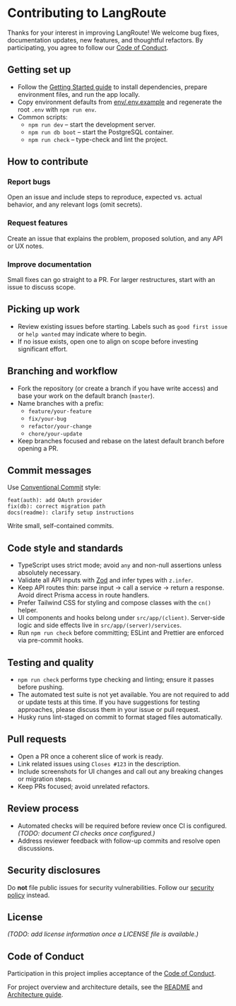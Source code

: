 # Contributing to LangRoute

Thanks for your interest in improving LangRoute! We welcome bug fixes, documentation updates, new features, and thoughtful refactors. By participating, you agree to follow our [Code of Conduct](./CODE_OF_CONDUCT.md).

## Getting set up
- Follow the [Getting Started guide](./docs/getting-started.md) to install dependencies, prepare environment files, and run the app locally.
- Copy environment defaults from [env/.env.example](./env/.env.example) and regenerate the root `.env` with `npm run env`.
- Common scripts:
  - `npm run dev` – start the development server.
  - `npm run db boot` – start the PostgreSQL container.
  - `npm run check` – type-check and lint the project.

## How to contribute
### Report bugs
Open an issue and include steps to reproduce, expected vs. actual behavior, and any relevant logs (omit secrets).

### Request features
Create an issue that explains the problem, proposed solution, and any API or UX notes.

### Improve documentation
Small fixes can go straight to a PR. For larger restructures, start with an issue to discuss scope.

## Picking up work
- Review existing issues before starting. Labels such as `good first issue` or `help wanted` may indicate where to begin.
- If no issue exists, open one to align on scope before investing significant effort.

## Branching and workflow
- Fork the repository (or create a branch if you have write access) and base your work on the default branch (`master`).
- Name branches with a prefix:
  - `feature/your-feature`
  - `fix/your-bug`
  - `refactor/your-change`
  - `chore/your-update`
- Keep branches focused and rebase on the latest default branch before opening a PR.

## Commit messages
Use [Conventional Commit](https://www.conventionalcommits.org/) style:
```
feat(auth): add OAuth provider
fix(db): correct migration path
docs(readme): clarify setup instructions
```
Write small, self-contained commits.

## Code style and standards
- TypeScript uses strict mode; avoid `any` and non-null assertions unless absolutely necessary.
- Validate all API inputs with [Zod](https://github.com/colinhacks/zod) and infer types with `z.infer`.
- Keep API routes thin: parse input → call a service → return a response. Avoid direct Prisma access in route handlers.
- Prefer Tailwind CSS for styling and compose classes with the `cn()` helper.
- UI components and hooks belong under `src/app/(client)`. Server-side logic and side effects live in `src/app/(server)/services`.
- Run `npm run check` before committing; ESLint and Prettier are enforced via pre-commit hooks.

## Testing and quality
- `npm run check` performs type checking and linting; ensure it passes before pushing.
- The automated test suite is not yet available. You are not required to add or update tests at this time. If you have suggestions for testing approaches, please discuss them in your issue or pull request.
- Husky runs lint-staged on commit to format staged files automatically.

## Pull requests
- Open a PR once a coherent slice of work is ready.
- Link related issues using `Closes #123` in the description.
- Include screenshots for UI changes and call out any breaking changes or migration steps.
- Keep PRs focused; avoid unrelated refactors.

## Review process
- Automated checks will be required before review once CI is configured. *(TODO: document CI checks once configured.)*
- Address reviewer feedback with follow-up commits and resolve open discussions.

## Security disclosures
Do **not** file public issues for security vulnerabilities. Follow our [security policy](./SECURITY.md) instead.

## License
*(TODO: add license information once a LICENSE file is available.)*

## Code of Conduct
Participation in this project implies acceptance of the [Code of Conduct](./CODE_OF_CONDUCT.md).

For project overview and architecture details, see the [README](./README.md) and [Architecture guide](./docs/architecture.md).
